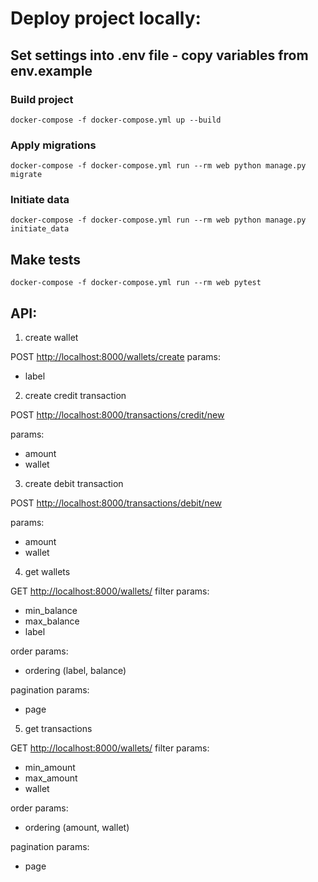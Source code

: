 # Deploy project locally:

## Set settings into .env file - copy variables from env.example

### Build project
`docker-compose -f docker-compose.yml up --build`

### Apply migrations
`docker-compose -f docker-compose.yml run --rm web python manage.py migrate`

### Initiate data
`docker-compose -f docker-compose.yml run --rm web python manage.py initiate_data`

## Make tests
`docker-compose -f docker-compose.yml run --rm web pytest`


## API:

1. create wallet

POST <http://localhost:8000/wallets/create>
params:
- label


2. create credit transaction

POST <http://localhost:8000/transactions/credit/new>

params:

- amount
- wallet

3. create debit transaction

POST <http://localhost:8000/transactions/debit/new>

params:

- amount
- wallet


4. get wallets

GET <http://localhost:8000/wallets/>
filter params:

- min_balance
- max_balance
- label

order params:

- ordering (label, balance)

pagination params:

- page

5. get transactions

GET <http://localhost:8000/wallets/>
filter params:

- min_amount
- max_amount
- wallet

order params:

- ordering (amount, wallet)

pagination params:

- page
